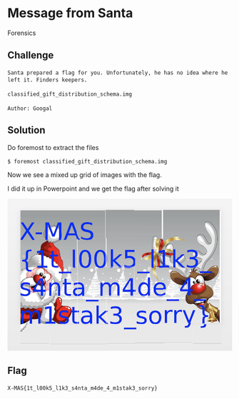 # Message from Santa
Forensics

## Challenge 

	Santa prepared a flag for you. Unfortunately, he has no idea where he left it. Finders keepers.

	classified_gift_distribution_schema.img

	Author: Googal


## Solution

Do foremost to extract the files

	$ foremost classified_gift_distribution_schema.img 

Now we see a mixed up grid of images with the flag.

I did it up in Powerpoint and we get the flag after solving it

![Solved.png](Solved.png)

## Flag

	X-MAS{1t_l00k5_l1k3_s4nta_m4de_4_m1stak3_sorry}
